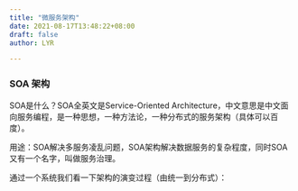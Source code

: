```yaml
---
title: "微服务架构"
date: 2021-08-17T13:48:22+08:00
draft: false
author: LYR

---
```






### SOA 架构



SOA是什么？SOA全英文是Service-Oriented Architecture，中文意思是中文面向服务编程，是一种思想，一种方法论，一种分布式的服务架构（具体可以百度）。

   用途：SOA解决多服务凌乱问题，SOA架构解决数据服务的复杂程度，同时SOA又有一个名字，叫做服务治理。

   通过一个系统我们看一下架构的演变过程（由统一到分布式）：

